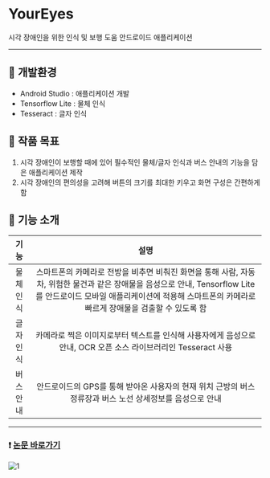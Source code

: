 # YourEyes

시각 장애인을 위한 인식 및 보행 도움 안드로이드 애플리케이션

---

## :blue_book: 개발환경

- Android Studio : 애플리케이션 개발
- Tensorflow Lite : 물체 인식
- Tesseract : 글자 인식


## :pushpin: 작품 목표

1. 시각 장애인이 보행할 때에 있어 필수적인 물체/글자 인식과 버스 안내의 기능을 담은 애플리케이션 제작
2. 시각 장애인의 편의성을 고려해 버튼의 크기를 최대한 키우고 화면 구성은 간편하게 함



## :page_facing_up: 기능 소개

|**기능**|**설명**|
|:------:|:---:|
|물체 인식|스마트폰의 카메라로 전방을 비추면 비춰진 화면을 통해 사람, 자동차, 위험한 물건과 같은 장애물을 음성으로 안내, Tensorflow Lite를 안드로이드 모바일 애플리케이션에 적용해 스마트폰의 카메라로 빠르게 장애물을 검출할 수 있도록 함|
|글자 인식|카메라로 찍은 이미지로부터 텍스트를 인식해 사용자에게 음성으로 안내, OCR 오픈 소스 라이브러리인 Tesseract 사용|
|버스 안내|안드로이드의 GPS를 통해 받아온 사용자의 현재 위치 근방의 버스 정류장과 버스 노선 상세정보를 음성으로 안내|



---

### :heavy_exclamation_mark: [논문 바로가기](http://www.dbpia.co.kr/journal/articleDetail?nodeId=NODE09301918)

![1](https://user-images.githubusercontent.com/33437627/75693970-22d9f200-5ceb-11ea-9ccb-de302389398c.PNG)

